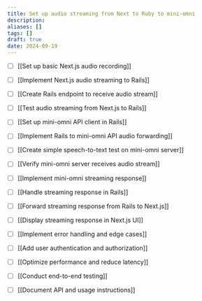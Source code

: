 ```yaml
---
title: Set up audio streaming from Next to Ruby to mini-omni
description: 
aliases: []
tags: []
draft: true
date: 2024-09-19
---
```


- [ ] [[Set up basic Next.js audio recording]]
- [ ] [[Implement Next.js audio streaming to Rails]]
- [ ] [[Create Rails endpoint to receive audio stream]]
- [ ] [[Test audio streaming from Next.js to Rails]]
- [ ] [[Set up mini-omni API client in Rails]]
- [ ] [[Implement Rails to mini-omni API audio forwarding]]
- [ ] [[Create simple speech-to-text test on mini-omni server]]
- [ ] [[Verify mini-omni server receives audio stream]]
- [ ] [[Implement mini-omni streaming response]]
- [ ] [[Handle streaming response in Rails]]
- [ ] [[Forward streaming response from Rails to Next.js]]
- [ ] [[Display streaming response in Next.js UI]]
- [ ] [[Implement error handling and edge cases]]
- [ ] [[Add user authentication and authorization]]
- [ ] [[Optimize performance and reduce latency]]
- [ ] [[Conduct end-to-end testing]]
- [ ] [[Document API and usage instructions]]

